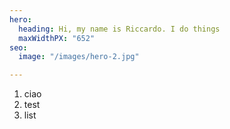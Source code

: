 ```yaml
---
hero:
  heading: Hi, my name is Riccardo. I do things
  maxWidthPX: "652"
seo:
  image: "/images/hero-2.jpg"

---
```

1. ciao
2. test
3. list
